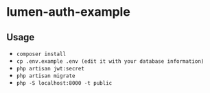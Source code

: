 # lumen-auth-example

## Usage

-   `composer install`
-   `cp .env.example .env (edit it with your database information)`
-   `php artisan jwt:secret`
-   `php artisan migrate`
-   `php -S localhost:8000 -t public`
